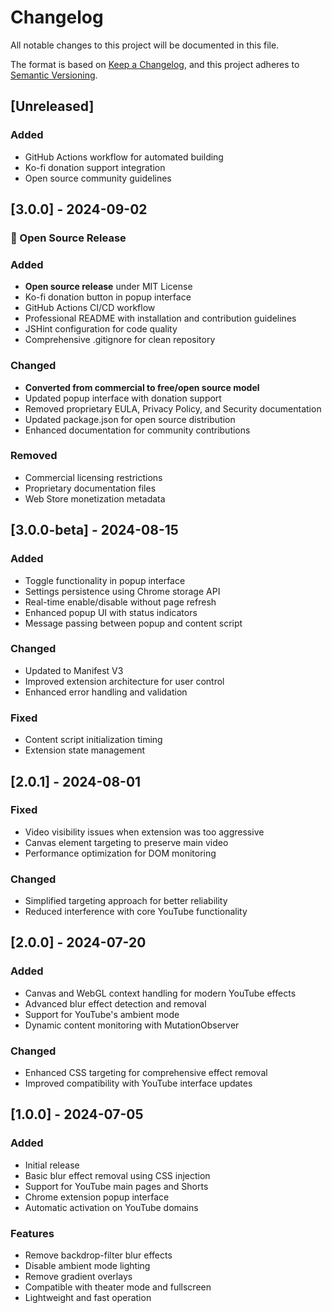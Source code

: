 # Changelog

All notable changes to this project will be documented in this file.

The format is based on [Keep a Changelog](https://keepachangelog.com/en/1.0.0/),
and this project adheres to [Semantic Versioning](https://semver.org/spec/v2.0.0.html).

## [Unreleased]

### Added

- GitHub Actions workflow for automated building
- Ko-fi donation support integration
- Open source community guidelines

## [3.0.0] - 2024-09-02

### 🎉 Open Source Release

### Added

- **Open source release** under MIT License
- Ko-fi donation button in popup interface
- GitHub Actions CI/CD workflow
- Professional README with installation and contribution guidelines
- JSHint configuration for code quality
- Comprehensive .gitignore for clean repository

### Changed

- **Converted from commercial to free/open source model**
- Updated popup interface with donation support
- Removed proprietary EULA, Privacy Policy, and Security documentation
- Updated package.json for open source distribution
- Enhanced documentation for community contributions

### Removed

- Commercial licensing restrictions
- Proprietary documentation files
- Web Store monetization metadata

## [3.0.0-beta] - 2024-08-15

### Added

- Toggle functionality in popup interface
- Settings persistence using Chrome storage API
- Real-time enable/disable without page refresh
- Enhanced popup UI with status indicators
- Message passing between popup and content script

### Changed

- Updated to Manifest V3
- Improved extension architecture for user control
- Enhanced error handling and validation

### Fixed

- Content script initialization timing
- Extension state management

## [2.0.1] - 2024-08-01

### Fixed

- Video visibility issues when extension was too aggressive
- Canvas element targeting to preserve main video
- Performance optimization for DOM monitoring

### Changed

- Simplified targeting approach for better reliability
- Reduced interference with core YouTube functionality

## [2.0.0] - 2024-07-20

### Added

- Canvas and WebGL context handling for modern YouTube effects
- Advanced blur effect detection and removal
- Support for YouTube's ambient mode
- Dynamic content monitoring with MutationObserver

### Changed

- Enhanced CSS targeting for comprehensive effect removal
- Improved compatibility with YouTube interface updates

## [1.0.0] - 2024-07-05

### Added

- Initial release
- Basic blur effect removal using CSS injection
- Support for YouTube main pages and Shorts
- Chrome extension popup interface
- Automatic activation on YouTube domains

### Features

- Remove backdrop-filter blur effects
- Disable ambient mode lighting
- Remove gradient overlays
- Compatible with theater mode and fullscreen
- Lightweight and fast operation
